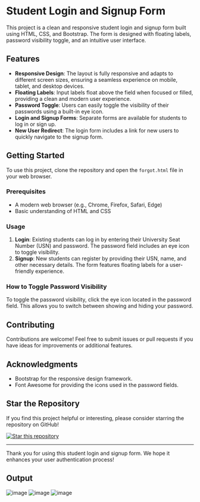 # Student Login and Signup Form

This project is a clean and responsive student login and signup form built using HTML, CSS, and Bootstrap. The form is designed with floating labels, password visibility toggle, and an intuitive user interface.

## Features

- **Responsive Design**: The layout is fully responsive and adapts to different screen sizes, ensuring a seamless experience on mobile, tablet, and desktop devices.
- **Floating Labels**: Input labels float above the field when focused or filled, providing a clean and modern user experience.
- **Password Toggle**: Users can easily toggle the visibility of their passwords using a built-in eye icon.
- **Login and Signup Forms**: Separate forms are available for students to log in or sign up.
- **New User Redirect**: The login form includes a link for new users to quickly navigate to the signup form.

## Getting Started

To use this project, clone the repository and open the `forgot.html` file in your web browser.

### Prerequisites

- A modern web browser (e.g., Chrome, Firefox, Safari, Edge)
- Basic understanding of HTML and CSS

### Usage

1. **Login**: Existing students can log in by entering their University Seat Number (USN) and password. The password field includes an eye icon to toggle visibility.
2. **Signup**: New students can register by providing their USN, name, and other necessary details. The form features floating labels for a user-friendly experience.

### How to Toggle Password Visibility

To toggle the password visibility, click the eye icon located in the password field. This allows you to switch between showing and hiding your password.

## Contributing

Contributions are welcome! Feel free to submit issues or pull requests if you have ideas for improvements or additional features.

## Acknowledgments

- Bootstrap for the responsive design framework.
- Font Awesome for providing the icons used in the password fields.

## Star the Repository

If you find this project helpful or interesting, please consider starring the repository on GitHub!

[![Star this repository](https://img.shields.io/github/stars/bsshreesha/Student_Login-Signup.svg?style=social)](https://github.com/bsshreesha/Student_Login-Signup)

---

Thank you for using this student login and signup form. We hope it enhances your user authentication process!

## Output
![image](https://github.com/user-attachments/assets/ebcd2e81-2ad6-4144-bfc8-de0d1128a396)
![image](https://github.com/user-attachments/assets/64b37680-b73a-4921-a267-3e43143aa1ee)
![image](https://github.com/user-attachments/assets/ac130c32-3618-49df-9f98-14f575ea030a)


